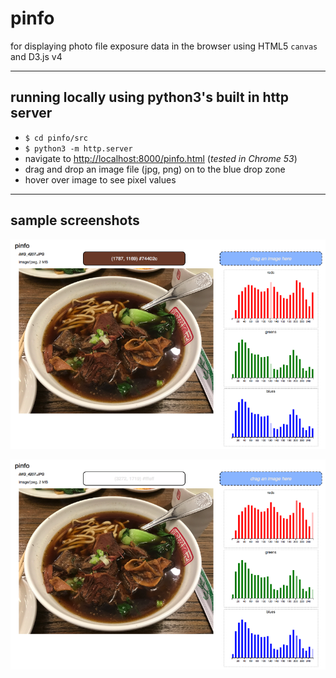 # pinfo

for displaying photo file exposure data in the browser using HTML5 `canvas` and D3.js v4

---
## running locally using python3's built in http server

* `$ cd pinfo/src`
* `$ python3 -m http.server`
* navigate to [http://localhost:8000/pinfo.html](http://localhost:8000/pinfo.html) (*tested in Chrome 53*)
* drag and drop an image file (jpg, png) on to the blue drop zone
* hover over image to see pixel values

---
## sample screenshots

![normalpixel](img/normalpixel.png)

![satpixel](img/saturatedpixel.png)